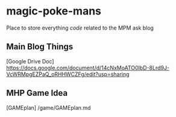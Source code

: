 # magic-poke-mans
Place to store everything *code* related to the MPM ask blog

## Main Blog Things
[Google Drive Doc] https://docs.google.com/document/d/14cNxMoATO0IbD-8Lrd9J-VcWRMpgEZPaQ_oRHHWCZFg/edit?usp=sharing

## MHP Game Idea
[GAMEplan] /game/GAMEplan.md
